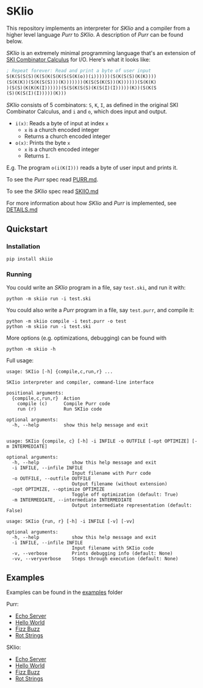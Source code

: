 # SKIio

This repository implements an interpreter for _SKIio_ and a compiler from a higher level language _Purr_ to _SKIio_. A description of _Purr_ can be found below.

_SKIio_ is an extremely minimal programming language that's an extension of [SKI Combinator Calculus](https://en.wikipedia.org/wiki/SKI_combinator_calculus) for I/O. Here's what it looks like:

```clojure
; Repeat forever: Read and print a byte of user input
S(K(S(S(S)(K(S(K(S(K(S(S(K(o))(i))))))(S(K(S(S)(K(K))))
(S(K(K))(S(K(S(S)))(K)))))))(K(S(S(K(S))(K))))))(S(K(K)
)(S(S)(K(K(K(I))))))(S(S(K(S(S)(K(S(I)(I)))))(K))(S(K(S
(S)(K(S(I)(I)))))(K)))
```

_SKIio_ consists of 5 combinators: `S`, `K`, `I`, as defined in the original SKI Combinator Calculus, and `i` and `o`, which does input and output.

- `i(x)`: Reads a byte of input at index `x`
    - `x` is a church encoded integer
    - Returns a church encoded integer
- `o(x)`: Prints the byte `x`
    - `x` is a church encoded integer
    - Returns `I`.

E.g. The program `o(i(K(I)))` reads a byte of user input and prints it.

To see the _Purr_ spec read [PURR.md](https://github.com/JuliaPoo/SKIio/tree/main/docs/PURR.md).

To see the _SKIio_ spec read [SKIIO.md](https://github.com/JuliaPoo/SKIio/tree/main/docs/SKIIO.md)

For more information about how _SKIio_ and _Purr_ is implemented, see [DETAILS.md](https://github.com/JuliaPoo/SKIio/tree/main/docs/DETAILS.md)

## Quickstart

### Installation

```
pip install skiio
```

### Running

You could write an _SKIio_ program in a file, say `test.ski`, and run it with:

```
python -m skiio run -i test.ski
```

You could also write a _Purr_ program in a file, say `test.purr`, and compile it:

```
python -m skiio compile -i test.purr -o test
python -m skiio run -i test.ski
```

More options (e.g. optimizations, debugging) can be found with

```
python -m skiio -h
```

Full usage:

```
usage: SKIio [-h] {compile,c,run,r} ...

SKIio interpreter and compiler, command-line interface

positional arguments:
  {compile,c,run,r}  Action
    compile (c)      Compile Purr code
    run (r)          Run SKIio code

optional arguments:
  -h, --help         show this help message and exit  


usage: SKIio {compile, c} [-h] -i INFILE -o OUTFILE [-opt OPTIMIZE] [-m INTERMEDIATE]

optional arguments:
  -h, --help            show this help message and exit
  -i INFILE, --infile INFILE
                        Input filename with Purr code
  -o OUTFILE, --outfile OUTFILE
                        Output filename (without extension)
  -opt OPTIMIZE, --optimize OPTIMIZE
                        Toggle off optimization (default: True)
  -m INTERMEDIATE, --intermediate INTERMEDIATE
                        Output intermediate representation (default: False)     

usage: SKIio {run, r} [-h] -i INFILE [-v] [-vv]

optional arguments:
  -h, --help            show this help message and exit
  -i INFILE, --infile INFILE
                        Input filename with SKIio code
  -v, --verbose         Prints debugging info (default: None)
  -vv, --veryverbose    Steps through execution (default: None)
```

## Examples

Examples can be found in the [examples](https://github.com/JuliaPoo/SKIio/tree/main/examples) folder

Purr:
- [Echo Server](https://github.com/JuliaPoo/SKIio/tree/main/examples/echo-server.purr)
- [Hello World](https://github.com/JuliaPoo/SKIio/tree/main/examples/hello-world.purr)
- [Fizz Buzz](https://github.com/JuliaPoo/SKIio/tree/main/examples/fizz-buzz.purr)
- [Rot Strings](https://github.com/JuliaPoo/SKIio/tree/main/examples/rot-strings.purr)

SKIio:
- [Echo Server](https://github.com/JuliaPoo/SKIio/tree/main/examples/echo-server.ski)
- [Hello World](https://github.com/JuliaPoo/SKIio/tree/main/examples/hello-world.ski)
- [Fizz Buzz](https://github.com/JuliaPoo/SKIio/tree/main/examples/fizz-buzz.ski)
- [Rot Strings](https://github.com/JuliaPoo/SKIio/tree/main/examples/rot-strings.ski)